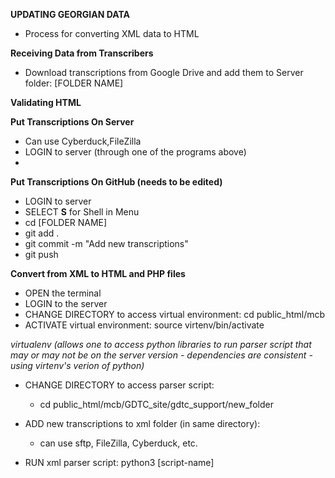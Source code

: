 **UPDATING GEORGIAN DATA**
- Process for converting XML data to HTML

**Receiving Data from Transcribers**
- Download transcriptions from Google Drive and add them
to Server folder: [FOLDER NAME]

**Validating HTML**

**Put Transcriptions On Server**
- Can use Cyberduck,FileZilla
- LOGIN to server (through one of the programs above)
-
**Put Transcriptions On GitHub (needs to be edited)**
- LOGIN to server
- SELECT **S** for Shell in Menu
- cd [FOLDER NAME]
- git add .
- git commit -m "Add new transcriptions"
- git push

**Convert from XML to HTML and PHP files**
- OPEN the terminal
- LOGIN to the server
- CHANGE DIRECTORY to access virtual environment: cd public_html/mcb
- ACTIVATE virtual environment: source virtenv/bin/activate

*virtualenv (allows one to access python libraries to run parser script that may or may not be on the server version - dependencies are consistent - using virtenv's verion of python)*

- CHANGE DIRECTORY to access parser script:
  - cd public_html/mcb/GDTC_site/gdtc_support/new_folder

- ADD new transcriptions to xml folder (in same directory):
  - can use sftp, FileZilla, Cyberduck, etc.

- RUN xml parser script: python3 [script-name]

